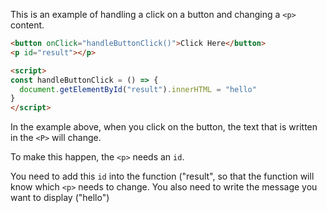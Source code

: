 This is an example of handling a click on a button and changing a `<p>` content.

```html
<button onClick="handleButtonClick()">Click Here</button>
<p id="result"></p>

<script>
const handleButtonClick = () => {
  document.getElementById("result").innerHTML = "hello"
}
</script>
```

In the example above, when you click on the button, the text that is written in the `<P>` will change.
  
To make this happen, the `<p>` needs an `id`.

You need to add this `id` into the function ("result", so that the function will know which `<p>` needs to change. You also need to write the message you want to display ("hello")
